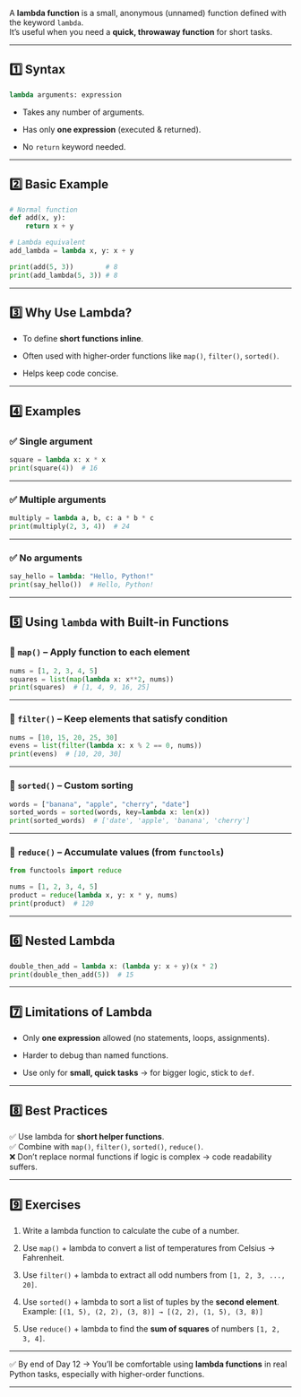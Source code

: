 
A **lambda function** is a small, anonymous (unnamed) function defined with the keyword `lambda`.  
It’s useful when you need a **quick, throwaway function** for short tasks.

---

## 1️⃣ Syntax

```python
lambda arguments: expression
```

- Takes any number of arguments.
    
- Has only **one expression** (executed & returned).
    
- No `return` keyword needed.
    

---

## 2️⃣ Basic Example

```python
# Normal function
def add(x, y):
    return x + y

# Lambda equivalent
add_lambda = lambda x, y: x + y

print(add(5, 3))        # 8
print(add_lambda(5, 3)) # 8
```

---

## 3️⃣ Why Use Lambda?

- To define **short functions inline**.
    
- Often used with higher-order functions like `map()`, `filter()`, `sorted()`.
    
- Helps keep code concise.
    

---

## 4️⃣ Examples

### ✅ Single argument

```python
square = lambda x: x * x
print(square(4))  # 16
```

---

### ✅ Multiple arguments

```python
multiply = lambda a, b, c: a * b * c
print(multiply(2, 3, 4))  # 24
```

---

### ✅ No arguments

```python
say_hello = lambda: "Hello, Python!"
print(say_hello())  # Hello, Python!
```

---

## 5️⃣ Using `lambda` with Built-in Functions

### 🔹 `map()` – Apply function to each element

```python
nums = [1, 2, 3, 4, 5]
squares = list(map(lambda x: x**2, nums))
print(squares)  # [1, 4, 9, 16, 25]
```

---

### 🔹 `filter()` – Keep elements that satisfy condition

```python
nums = [10, 15, 20, 25, 30]
evens = list(filter(lambda x: x % 2 == 0, nums))
print(evens)  # [10, 20, 30]
```

---

### 🔹 `sorted()` – Custom sorting

```python
words = ["banana", "apple", "cherry", "date"]
sorted_words = sorted(words, key=lambda x: len(x))
print(sorted_words)  # ['date', 'apple', 'banana', 'cherry']
```

---

### 🔹 `reduce()` – Accumulate values (from `functools`)

```python
from functools import reduce

nums = [1, 2, 3, 4, 5]
product = reduce(lambda x, y: x * y, nums)
print(product)  # 120
```

---

## 6️⃣ Nested Lambda

```python
double_then_add = lambda x: (lambda y: x + y)(x * 2)
print(double_then_add(5))  # 15
```

---

## 7️⃣ Limitations of Lambda

- Only **one expression** allowed (no statements, loops, assignments).
    
- Harder to debug than named functions.
    
- Use only for **small, quick tasks** → for bigger logic, stick to `def`.
    

---

## 8️⃣ Best Practices

✅ Use lambda for **short helper functions**.  
✅ Combine with `map()`, `filter()`, `sorted()`, `reduce()`.  
❌ Don’t replace normal functions if logic is complex → code readability suffers.

---

## 9️⃣ Exercises

1. Write a lambda function to calculate the cube of a number.
    
2. Use `map()` + lambda to convert a list of temperatures from Celsius → Fahrenheit.
    
3. Use `filter()` + lambda to extract all odd numbers from `[1, 2, 3, ..., 20]`.
    
4. Use `sorted()` + lambda to sort a list of tuples by the **second element**.  
    Example: `[(1, 5), (2, 2), (3, 8)] → [(2, 2), (1, 5), (3, 8)]`
    
5. Use `reduce()` + lambda to find the **sum of squares** of numbers `[1, 2, 3, 4]`.
    

---

✅ By end of Day 12 → You’ll be comfortable using **lambda functions** in real Python tasks, especially with higher-order functions.

---
